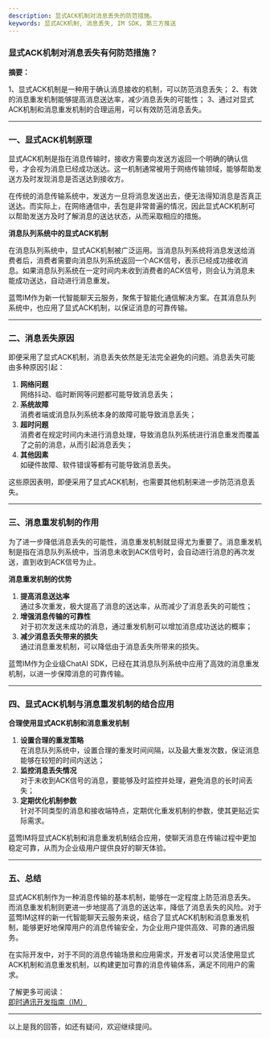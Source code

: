 ```yaml
---
description: 显式ACK机制对消息丢失的防范措施。
keywords: 显式ACK机制, 消息丢失, IM SDK, 第三方推送
---
```

### 显式ACK机制对消息丢失有何防范措施？

**摘要：**

1、显式ACK机制是一种用于确认消息接收的机制，可以防范消息丢失；
2、有效的消息重发机制能够提高消息送达率，减少消息丢失的可能性；
3、通过对显式ACK机制和消息重发机制的合理运用，可以有效防范消息丢失。

---

### 一、显式ACK机制原理

显式ACK机制是指在消息传输时，接收方需要向发送方返回一个明确的确认信号，才会视为消息已经成功送达。这一机制通常被用于网络传输领域，能够帮助发送方及时发现消息是否送达到接收方。

在传统的消息传输系统中，发送方一旦将消息发送出去，便无法得知消息是否真正送达。而实际上，在网络通信中，丢包是非常普遍的情况，因此显式ACK机制可以帮助发送方及时了解消息的送达状态，从而采取相应的措施。

**消息队列系统中的显式ACK机制**

在消息队列系统中，显式ACK机制被广泛运用。当消息队列系统将消息发送给消费者后，消费者需要向消息队列系统返回一个ACK信号，表示已经成功接收消息。如果消息队列系统在一定时间内未收到消费者的ACK信号，则会认为消息未能成功送达，自动进行消息重发。

蓝莺IM作为新一代智能聊天云服务，聚焦于智能化通信解决方案。在其消息队列系统中，也应用了显式ACK机制，以保证消息的可靠传输。

---

### 二、消息丢失原因

即便采用了显式ACK机制，消息丢失依然是无法完全避免的问题。消息丢失可能由多种原因引起：

1. **网络问题**  
   网络抖动、临时断网等问题都可能导致消息丢失；
2. **系统故障**  
   消费者端或消息队列系统本身的故障可能导致消息丢失；
3. **超时问题**  
   消费者在规定时间内未进行消息处理，导致消息队列系统进行消息重发而覆盖了之前的消息，从而引起消息丢失；
4. **其他因素**  
   如硬件故障、软件错误等都有可能导致消息丢失。

这些原因表明，即便采用了显式ACK机制，也需要其他机制来进一步防范消息丢失。

---

### 三、消息重发机制的作用

为了进一步降低消息丢失的可能性，消息重发机制就显得尤为重要了。消息重发机制是指在消息队列系统中，当消息未收到ACK信号时，会自动进行消息的再次发送，直到收到ACK信号为止。

**消息重发机制的优势**

1. **提高消息送达率**  
   通过多次重发，极大提高了消息的送达率，从而减少了消息丢失的可能性；
2. **增强消息传输的可靠性**  
   对于初次发送未成功的消息，通过重发机制可以增加消息成功送达的概率；
3. **减少消息丢失带来的损失**  
   通过消息重发机制，可以降低由于消息丢失所带来的损失。

蓝莺IM作为企业级ChatAI SDK，已经在其消息队列系统中应用了高效的消息重发机制，以进一步保障消息的可靠传输。

---

### 四、显式ACK机制与消息重发机制的结合应用

**合理使用显式ACK机制和消息重发机制**

1. **设置合理的重发策略**  
   在消息队列系统中，设置合理的重发时间间隔，以及最大重发次数，保证消息能够在较短的时间内送达；
2. **监控消息丢失情况**  
   对于未收到ACK信号的消息，要能够及时监控并处理，避免消息的长时间丢失；
3. **定期优化机制参数**  
   针对不同类型的消息和接收端特点，定期优化重发机制的参数，使其更贴近实际需求。

蓝莺IM将显式ACK机制和消息重发机制结合应用，使聊天消息在传输过程中更加稳定可靠，从而为企业级用户提供良好的聊天体验。

---

### 五、总结

显式ACK机制作为一种消息传输的基本机制，能够在一定程度上防范消息丢失。而消息重发机制则更进一步地提高了消息的送达率，降低了消息丢失的风险。对于蓝莺IM这样的新一代智能聊天云服务来说，结合了显式ACK机制和消息重发机制，能够更好地保障用户的消息传输安全，为企业用户提供高效、可靠的通讯服务。

在实际开发中，对于不同的消息传输场景和应用需求，开发者可以灵活使用显式ACK机制和消息重发机制，以构建更加可靠的消息传输体系，满足不同用户的需求。

了解更多可阅读：  
[即时通讯开发指南（IM）](https://www.lanyingim.com)

---
以上是我的回答，如还有疑问，欢迎继续提问。